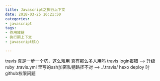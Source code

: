 ```yaml
---
title: Javascript之执行上下文
date: 2018-03-25 16:21:50
categories: 
- javascript 
tags: 
- 作用域链
- 执行期上下文
- javascript核心

---
```


travis 真是一步一个坑，这么难用 真有那么多人用吗
travis login报错 --> 升级ruby
.travis.yml 里写的ssh加密私钥路径不对  --> ./.travis/
hexo deploy 时github权限问题
